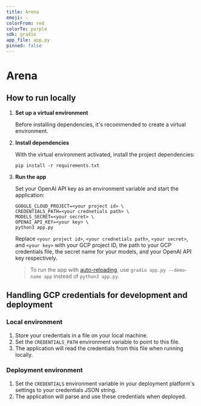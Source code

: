 ```yaml
---
title: Arena
emoji: ⚔️
colorFrom: red
colorTo: purple
sdk: gradio
app_file: app.py
pinned: false
---
```


# Arena

## How to run locally

1. **Set up a virtual environment**

   Before installing dependencies, it's recommended to create a virtual environment.

1. **Install dependencies**

   With the virtual environment activated, install the project dependencies:

   ```shell
   pip install -r requirements.txt
   ```

1. **Run the app**

   Set your OpenAI API key as an environment variable and start the application:

   ```shell
   GOOGLE_CLOUD_PROJECT=<your project id> \
   CREDENTIALS_PATH=<your crednetials path> \
   MODELS_SECRET=<your secret> \
   OPENAI_API_KEY=<your key> \
   python3 app.py
   ```

   Replace `<your project id>`, `<your crednetials path>`, `<your secret>`, and `<your key>` with your GCP project ID, the path to your GCP credentials file, the secret name for your models, and your OpenAI API key respectively.

   > To run the app with [auto-reloading](https://www.gradio.app/guides/developing-faster-with-reload-mode), use `gradio app.py --demo-name app` instead of `python3 app.py`.

## Handling GCP credentials for development and deployment

### Local environment

1. Store your credentials in a file on your local machine.
1. Set the `CREDENTIALS_PATH` environment variable to point to this file.
1. The application will read the credentials from this file when running locally.

### Deployment environment

1. Set the `CREDENTIALS` environment variable in your deployment platform's settings to your credentials JSON string.
2. The application will parse and use these credentials when deployed.
